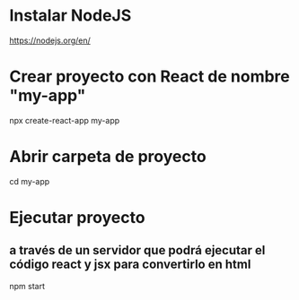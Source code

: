 # Instalar NodeJS
https://nodejs.org/en/

# Crear proyecto con React de nombre "my-app"
npx create-react-app my-app

# Abrir carpeta de proyecto 
cd my-app

# Ejecutar proyecto
## a través de un servidor que podrá ejecutar el código react y jsx para convertirlo en html
npm start


